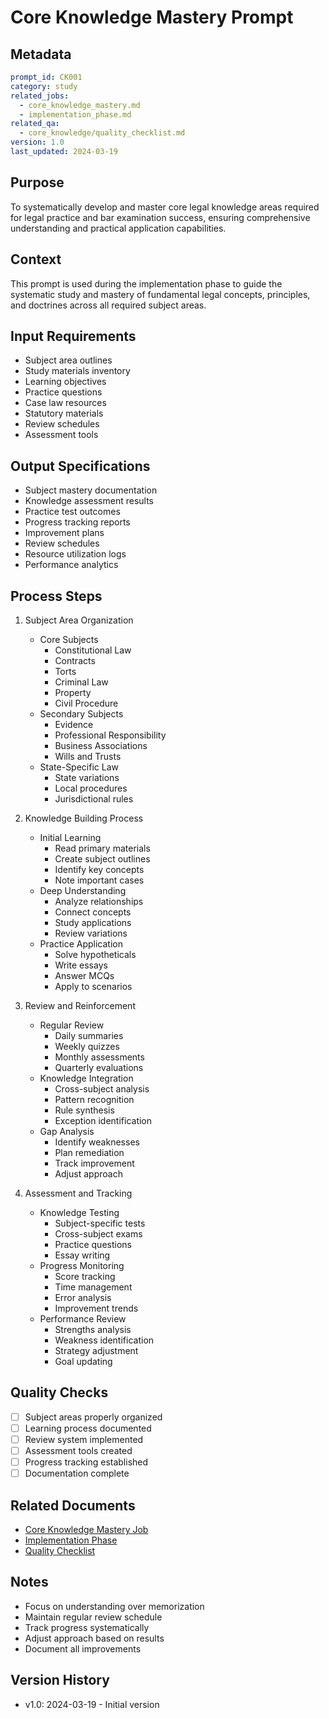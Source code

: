 # Core Knowledge Mastery Prompt

## Metadata
```yaml
prompt_id: CK001
category: study
related_jobs: 
  - core_knowledge_mastery.md
  - implementation_phase.md
related_qa: 
  - core_knowledge/quality_checklist.md
version: 1.0
last_updated: 2024-03-19
```

## Purpose
To systematically develop and master core legal knowledge areas required for legal practice and bar examination success, ensuring comprehensive understanding and practical application capabilities.

## Context
This prompt is used during the implementation phase to guide the systematic study and mastery of fundamental legal concepts, principles, and doctrines across all required subject areas.

## Input Requirements
- Subject area outlines
- Study materials inventory
- Learning objectives
- Practice questions
- Case law resources
- Statutory materials
- Review schedules
- Assessment tools

## Output Specifications
- Subject mastery documentation
- Knowledge assessment results
- Practice test outcomes
- Progress tracking reports
- Improvement plans
- Review schedules
- Resource utilization logs
- Performance analytics

## Process Steps
1. Subject Area Organization
   - Core Subjects
     - Constitutional Law
     - Contracts
     - Torts
     - Criminal Law
     - Property
     - Civil Procedure
   - Secondary Subjects
     - Evidence
     - Professional Responsibility
     - Business Associations
     - Wills and Trusts
   - State-Specific Law
     - State variations
     - Local procedures
     - Jurisdictional rules

2. Knowledge Building Process
   - Initial Learning
     - Read primary materials
     - Create subject outlines
     - Identify key concepts
     - Note important cases
   - Deep Understanding
     - Analyze relationships
     - Connect concepts
     - Study applications
     - Review variations
   - Practice Application
     - Solve hypotheticals
     - Write essays
     - Answer MCQs
     - Apply to scenarios

3. Review and Reinforcement
   - Regular Review
     - Daily summaries
     - Weekly quizzes
     - Monthly assessments
     - Quarterly evaluations
   - Knowledge Integration
     - Cross-subject analysis
     - Pattern recognition
     - Rule synthesis
     - Exception identification
   - Gap Analysis
     - Identify weaknesses
     - Plan remediation
     - Track improvement
     - Adjust approach

4. Assessment and Tracking
   - Knowledge Testing
     - Subject-specific tests
     - Cross-subject exams
     - Practice questions
     - Essay writing
   - Progress Monitoring
     - Score tracking
     - Time management
     - Error analysis
     - Improvement trends
   - Performance Review
     - Strengths analysis
     - Weakness identification
     - Strategy adjustment
     - Goal updating

## Quality Checks
- [ ] Subject areas properly organized
- [ ] Learning process documented
- [ ] Review system implemented
- [ ] Assessment tools created
- [ ] Progress tracking established
- [ ] Documentation complete

## Related Documents
- [Core Knowledge Mastery Job](../.jobs/core_knowledge_mastery.md)
- [Implementation Phase](../.jobs/implementation_phase.md)
- [Quality Checklist](../.qa/core_knowledge/quality_checklist.md)

## Notes
- Focus on understanding over memorization
- Maintain regular review schedule
- Track progress systematically
- Adjust approach based on results
- Document all improvements

## Version History
- v1.0: 2024-03-19 - Initial version 